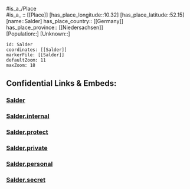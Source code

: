 ﻿---
location: [52.15,10.32] 
mapzoom: [7,12] 
mapmarker: city 
type: City
tags:
- geo/City


SpocWebEntityId: 33881
isDeleted: false
confidential: public

---
#is_a_/Place  
#is_a_ :: [[Place]] 
[has_place_longitude::10.32] 
[has_place_latitude::52.15] 
[name::Salder] 
has_place_country:: [[Germany]]  
has_place_province:: [[Niedersachsen]]  
[Population::] 
[Unknown::] 


```leaflet
id: Salder
coordinates: [[Salder]] 
markerFile: [[Salder]] 
defaultZoom: 11 
maxZoom: 18
```


## Confidential Links & Embeds: 

### [Salder](/_public/Earth/Continent/Europe/Europe~Central/Germany/Germany~West/Niedersachsen/counties~Niedersachsen/Salzgitter/cities~Salzgitter/Salzgitter-city/boroughs~Salzgitter/Salder.md) 

### [Salder.internal](/_internal/Earth/Continent/Europe/Europe~Central/Germany/Germany~West/Niedersachsen/counties~Niedersachsen/Salzgitter/cities~Salzgitter/Salzgitter-city/boroughs~Salzgitter/Salder.internal.md) 

### [Salder.protect](/_protect/Earth/Continent/Europe/Europe~Central/Germany/Germany~West/Niedersachsen/counties~Niedersachsen/Salzgitter/cities~Salzgitter/Salzgitter-city/boroughs~Salzgitter/Salder.protect.md) 

### [Salder.private](/_private/Earth/Continent/Europe/Europe~Central/Germany/Germany~West/Niedersachsen/counties~Niedersachsen/Salzgitter/cities~Salzgitter/Salzgitter-city/boroughs~Salzgitter/Salder.private.md) 

### [Salder.personal](/_personal/Earth/Continent/Europe/Europe~Central/Germany/Germany~West/Niedersachsen/counties~Niedersachsen/Salzgitter/cities~Salzgitter/Salzgitter-city/boroughs~Salzgitter/Salder.personal.md) 

### [Salder.secret](/_secret/Earth/Continent/Europe/Europe~Central/Germany/Germany~West/Niedersachsen/counties~Niedersachsen/Salzgitter/cities~Salzgitter/Salzgitter-city/boroughs~Salzgitter/Salder.secret.md) 
